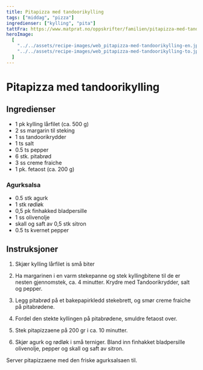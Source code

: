 ```yaml
---
title: Pitapizza med tandoorikylling
tags: ["middag", "pizza"]
ingredienser: ["kylling", "pita"]
tattFra: https://www.matprat.no/oppskrifter/familien/pitapizza-med-tandoorikylling/
heroImage:
  [
    "../../assets/recipe-images/web_pitapizza-med-tandoorikylling-en.jpg",
    "../../assets/recipe-images/web_pitapizza-med-tandoorikylling-to.jpg",
  ]
---
```


# Pitapizza med tandoorikylling

## Ingredienser

- 1 pk kylling lårfilet (ca. 500 g)
- 2 ss margarin til steking
- 1 ss tandoorikrydder
- 1 ts salt
- 0.5 ts pepper
- 6 stk. pitabrød
- 3 ss creme fraiche
- 1 pk. fetaost (ca. 200 g)

### Agurksalsa

- 0.5 stk agurk
- 1 stk rødløk
- 0,5 pk finhakked bladpersille
- 1 ss olivenolje
- skall og saft av 0,5 stk sitron
- 0.5 ts kvernet pepper

## Instruksjoner

1. Skjær kylling lårfilet is små biter

2. Ha margarinen i en varm stekepanne og stek kyllingbitene til de er nesten gjennomstek, ca. 4 minutter. Krydre med Tandoorikrydder, salt og pepper.

3. Legg pitabrød på et bakepapirkledd stekebrett, og smør creme fraiche på pitabrødene.

4. Fordel den stekte kyllingen på pitabrødene, smuldre fetaost over.

5. Stek pitapizzaene på 200 gr i ca. 10 minutter.

6. Skjør agurk og rødløk i små terniger. Bland inn finhakket bladpersille olivenolje, pepper og skall og saft av sitron.

Server pitapizzaene med den friske agurksalsaen til.
